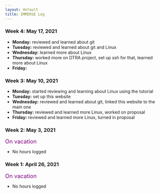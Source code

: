 ```yaml
---
layout: default
title: IMMERSE Log
---
```


### Week 4: May 17, 2021

* **Monday:** reviewed and learned about git 
* **Tuesday:** reviewed and learned about git and Linux
* **Wednesday:** learned more about Linux
* **Thursday:** worked more on DTRA project, set up ssh for that, learned more about Linux
* **Friday:** 

### Week 3: May 10, 2021

* **Monday:** started reviewing and learning about Linux using the tutorial
* **Tuesday:** set up this website
* **Wednesday:** reviewed and learned about git, linked this website to the main one
* **Thursday:** reviewed and learned more Linux, worked on proposal
* **Friday:** reviewed and learned more Linux, turned in proposal

### Week 2: May 3, 2021

<span style="color:purple; font-size:1.3em;">On vacation</span>
* No hours logged

### Week 1: April 26, 2021

<span style="color:purple; font-size:1.3em;">On vacation</span>
* No hours logged 
